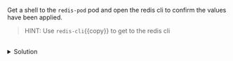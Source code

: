 Get a shell to the `redis-pod` pod and open the redis cli to confirm the values have been applied.

> HINT: Use `redis-cli`{{copy}} to get to the redis cli


<br>
<details><summary>Solution</summary>
<br>

Run the following command to get a shell to the `redis-pod` pod
```bash
k exec -it redis-pod -- sh

```

Run the following command to get the `maxmemory` configuration setting:
```bash
CONFIG GET maxmemory
```{{copy}}

Run the following command to get the `maxmemory-policy` configuration setting:
```bash
CONFIG GET maxmemory-policy
```{{copy}}


</details>